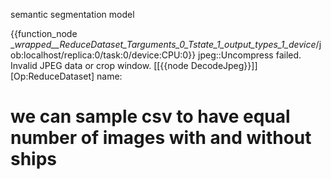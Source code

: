 semantic segmentation model

 {{function_node __wrapped__ReduceDataset_Targuments_0_Tstate_1_output_types_1_device_/job:localhost/replica:0/task:0/device:CPU:0}} jpeg::Uncompress failed. Invalid JPEG data or crop window.
	 [[{{node DecodeJpeg}}]] [Op:ReduceDataset] name: 


# we can sample csv to have equal number of images with and without ships